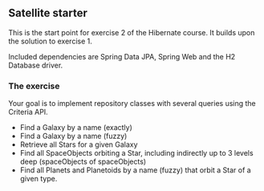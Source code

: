 ## Satellite starter
This is the start point for exercise 2 of the Hibernate course.
It builds upon the solution to exercise 1.

Included dependencies are Spring Data JPA, Spring Web and the H2 Database driver.

### The exercise
Your goal is to implement repository classes with several queries using the Criteria API.

- Find a Galaxy by a name (exactly)
- Find a Galaxy by a name (fuzzy)
- Retrieve all Stars for a given Galaxy
- Find all SpaceObjects orbiting a Star, including indirectly up to 3 levels deep (spaceObjects of spaceObjects)
- Find all Planets and Planetoids by a name (fuzzy) that orbit a Star of a given type.